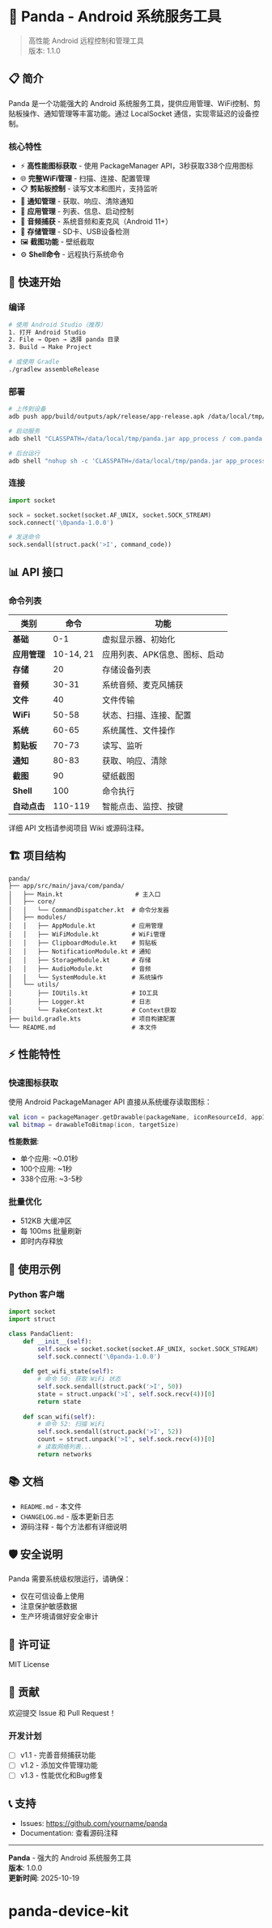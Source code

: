 # 🐼 Panda - Android 系统服务工具

> 高性能 Android 远程控制和管理工具  
> 版本: 1.1.0

## 📋 简介

Panda 是一个功能强大的 Android 系统服务工具，提供应用管理、WiFi控制、剪贴板操作、通知管理等丰富功能。通过 LocalSocket 通信，实现零延迟的设备控制。

### 核心特性

- ⚡ **高性能图标获取** - 使用 PackageManager API，3秒获取338个应用图标
- 🌐 **完整WiFi管理** - 扫描、连接、配置管理
- 📋 **剪贴板控制** - 读写文本和图片，支持监听
- 🔔 **通知管理** - 获取、响应、清除通知
- 📱 **应用管理** - 列表、信息、启动控制
- 🎵 **音频捕获** - 系统音频和麦克风（Android 11+）
- 💾 **存储管理** - SD卡、USB设备检测
- 🖼️ **截图功能** - 壁纸截取
- ⚙️ **Shell命令** - 远程执行系统命令

## 🚀 快速开始

### 编译

```bash
# 使用 Android Studio（推荐）
1. 打开 Android Studio
2. File → Open → 选择 panda 目录
3. Build → Make Project

# 或使用 Gradle
./gradlew assembleRelease
```

### 部署

```bash
# 上传到设备
adb push app/build/outputs/apk/release/app-release.apk /data/local/tmp/panda.jar

# 启动服务
adb shell "CLASSPATH=/data/local/tmp/panda.jar app_process / com.panda.Main"

# 后台运行
adb shell "nohup sh -c 'CLASSPATH=/data/local/tmp/panda.jar app_process / com.panda.Main > /data/local/tmp/panda.log 2>&1' &"
```

### 连接

```python
import socket

sock = socket.socket(socket.AF_UNIX, socket.SOCK_STREAM)
sock.connect('\0panda-1.0.0')

# 发送命令
sock.sendall(struct.pack('>I', command_code))
```

## 📊 API 接口

### 命令列表

| 类别 | 命令 | 功能 |
|------|------|------|
| **基础** | 0-1 | 虚拟显示器、初始化 |
| **应用管理** | 10-14, 21 | 应用列表、APK信息、图标、启动 |
| **存储** | 20 | 存储设备列表 |
| **音频** | 30-31 | 系统音频、麦克风捕获 |
| **文件** | 40 | 文件传输 |
| **WiFi** | 50-58 | 状态、扫描、连接、配置 |
| **系统** | 60-65 | 系统属性、文件操作 |
| **剪贴板** | 70-73 | 读写、监听 |
| **通知** | 80-83 | 获取、响应、清除 |
| **截图** | 90 | 壁纸截图 |
| **Shell** | 100 | 命令执行 |
| **自动点击** | 110-119 | 智能点击、监控、按键 |

详细 API 文档请参阅项目 Wiki 或源码注释。

## 🏗️ 项目结构

```
panda/
├── app/src/main/java/com/panda/
│   ├── Main.kt                    # 主入口
│   ├── core/
│   │   └── CommandDispatcher.kt  # 命令分发器
│   ├── modules/
│   │   ├── AppModule.kt          # 应用管理
│   │   ├── WiFiModule.kt         # WiFi管理
│   │   ├── ClipboardModule.kt    # 剪贴板
│   │   ├── NotificationModule.kt # 通知
│   │   ├── StorageModule.kt      # 存储
│   │   ├── AudioModule.kt        # 音频
│   │   └── SystemModule.kt       # 系统操作
│   └── utils/
│       ├── IOUtils.kt            # IO工具
│       ├── Logger.kt             # 日志
│       └── FakeContext.kt        # Context获取
├── build.gradle.kts              # 项目构建配置
└── README.md                     # 本文件
```

## ⚡ 性能特性

### 快速图标获取

使用 Android PackageManager API 直接从系统缓存读取图标：

```kotlin
val icon = packageManager.getDrawable(packageName, iconResourceId, appInfo)
val bitmap = drawableToBitmap(icon, targetSize)
```

**性能数据**:
- 单个应用: ~0.01秒
- 100个应用: ~1秒
- 338个应用: ~3-5秒

### 批量优化

- 512KB 大缓冲区
- 每 100ms 批量刷新
- 即时内存释放

## 🔧 使用示例

### Python 客户端

```python
import socket
import struct

class PandaClient:
    def __init__(self):
        self.sock = socket.socket(socket.AF_UNIX, socket.SOCK_STREAM)
        self.sock.connect('\0panda-1.0.0')
    
    def get_wifi_state(self):
        # 命令 50: 获取 WiFi 状态
        self.sock.sendall(struct.pack('>I', 50))
        state = struct.unpack('>I', self.sock.recv(4))[0]
        return state
    
    def scan_wifi(self):
        # 命令 52: 扫描 WiFi
        self.sock.sendall(struct.pack('>I', 52))
        count = struct.unpack('>I', self.sock.recv(4))[0]
        # 读取网络列表...
        return networks
```

## 📚 文档

- `README.md` - 本文件
- `CHANGELOG.md` - 版本更新日志
- 源码注释 - 每个方法都有详细说明

## 🛡️ 安全说明

Panda 需要系统级权限运行，请确保：
- 仅在可信设备上使用
- 注意保护敏感数据
- 生产环境请做好安全审计

## 📝 许可证

MIT License

## 🤝 贡献

欢迎提交 Issue 和 Pull Request！

### 开发计划

- [ ] v1.1 - 完善音频捕获功能
- [ ] v1.2 - 添加文件管理功能
- [ ] v1.3 - 性能优化和Bug修复

## 📞 支持

- Issues: https://github.com/yourname/panda
- Documentation: 查看源码注释

---

**Panda** - 强大的 Android 系统服务工具  
**版本**: 1.0.0  
**更新时间**: 2025-10-19
# panda-device-kit
